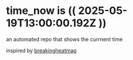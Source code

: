 # time_now is (( 2025-05-19T13:00:00.192Z ))

an automated repo that shows the currnent time

inspired by [breakingheatmap](https://github.com/breakingheatmap/breakingheatmap)